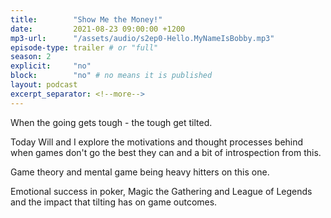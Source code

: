 ```yaml
---
title:        "Show Me the Money!"
date:         2021-08-23 09:00:00 +1200
mp3-url:      "/assets/audio/s2ep0-Hello.MyNameIsBobby.mp3"
episode-type: trailer # or "full"
season: 2
explicit:     "no"
block:        "no" # no means it is published
layout: podcast
excerpt_separator: <!--more-->
---
```

<!--more-->

When the going gets tough - the tough get tilted.

Today Will and I explore the motivations and thought processes behind when games don't go the best they can and a bit of introspection from this.

Game theory and mental game being heavy hitters on this one.

Emotional success in poker, Magic the Gathering and League of Legends and the impact that tilting has on game outcomes.
